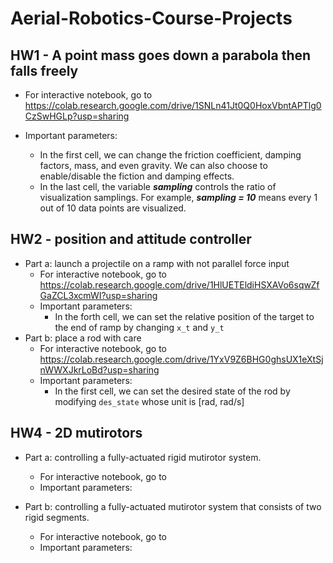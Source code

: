 # Aerial-Robotics-Course-Projects
## HW1 - A point mass goes down a parabola then falls freely
  - For interactive notebook, go to https://colab.research.google.com/drive/1SNLn41Jt0Q0HoxVbntAPTlg0CzSwHGLp?usp=sharing
  
  - Important parameters:
  
    - In the first cell, we can change the friction coefficient, damping factors, mass, and even gravity. We can also choose to enable/disable the fiction and damping effects.
    - In the last cell, the variable ***sampling*** controls the ratio of visualization samplings. For example, ***sampling = 10*** means every 1 out of 10 data points are visualized.

## HW2 - position and attitude controller
  - Part a: launch a projectile on a ramp with not parallel force input
    - For interactive notebook, go to https://colab.research.google.com/drive/1HlUETEldiHSXAVo6sqwZfGaZCL3xcmWI?usp=sharing
    - Important parameters:
      - In the forth cell, we can set the relative position of the target to the end of ramp by changing `x_t` and `y_t`
  - Part b: place a rod with care
      - For interactive notebook, go to https://colab.research.google.com/drive/1YxV9Z6BHG0ghsUX1eXtSjnWWXJkrLoBd?usp=sharing
      - Important parameters:
        - In the first cell, we can set the desired state of the rod by modifying `des_state` whose unit is [rad, rad/s]

## HW4 - 2D mutirotors
  - Part a: controlling a fully-actuated rigid mutirotor system.
    - For interactive notebook, go to 
    - Important parameters:
      
  - Part b: controlling a fully-actuated mutirotor system that consists of two rigid segments.
      - For interactive notebook, go to 
      - Important parameters:
       
